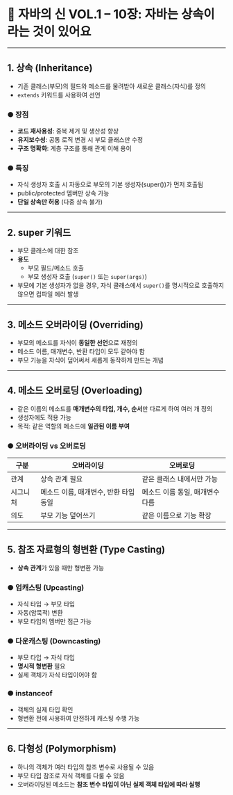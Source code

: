# 📘 자바의 신 VOL.1 – 10장: 자바는 상속이라는 것이 있어요

---

## 1. 상속 (Inheritance)

- 기존 클래스(부모)의 필드와 메소드를 물려받아 새로운 클래스(자식)를 정의
- `extends` 키워드를 사용하여 선언

### ● 장점
- **코드 재사용성**: 중복 제거 및 생산성 향상
- **유지보수성**: 공통 로직 변경 시 부모 클래스만 수정
- **구조 명확화**: 계층 구조를 통해 관계 이해 용이

### ● 특징
- 자식 생성자 호출 시 자동으로 부모의 기본 생성자(super())가 먼저 호출됨
- public/protected 멤버만 상속 가능
- **단일 상속만 허용** (다중 상속 불가)

---

## 2. super 키워드

- 부모 클래스에 대한 참조
- **용도**
    - 부모 필드/메소드 호출
    - 부모 생성자 호출 (`super()` 또는 `super(args)`)
- 부모에 기본 생성자가 없을 경우, 자식 클래스에서 `super()`를 명시적으로 호출하지 않으면 컴파일 에러 발생

---

## 3. 메소드 오버라이딩 (Overriding)

- 부모의 메소드를 자식이 **동일한 선언**으로 재정의
- 메소드 이름, 매개변수, 반환 타입이 모두 같아야 함
- 부모 기능을 자식이 덮어써서 새롭게 동작하게 만드는 개념

---

## 4. 메소드 오버로딩 (Overloading)

- 같은 이름의 메소드를 **매개변수의 타입, 개수, 순서**만 다르게 하여 여러 개 정의
- 생성자에도 적용 가능
- 목적: 같은 역할의 메소드에 **일관된 이름 부여**

### ● 오버라이딩 vs 오버로딩
| 구분         | 오버라이딩                             | 오버로딩                             |
|--------------|----------------------------------------|--------------------------------------|
| 관계         | 상속 관계 필요                         | 같은 클래스 내에서만 가능            |
| 시그니처     | 메소드 이름, 매개변수, 반환 타입 동일  | 메소드 이름 동일, 매개변수 다름      |
| 의도         | 부모 기능 덮어쓰기                     | 같은 이름으로 기능 확장              |

---

## 5. 참조 자료형의 형변환 (Type Casting)

- **상속 관계**가 있을 때만 형변환 가능

### ● 업캐스팅 (Upcasting)
- 자식 타입 → 부모 타입
- 자동(암묵적) 변환
- 부모 타입의 멤버만 접근 가능

### ● 다운캐스팅 (Downcasting)
- 부모 타입 → 자식 타입
- **명시적 형변환** 필요
- 실제 객체가 자식 타입이어야 함

### ● instanceof
- 객체의 실제 타입 확인
- 형변환 전에 사용하여 안전하게 캐스팅 수행 가능

---

## 6. 다형성 (Polymorphism)

- 하나의 객체가 여러 타입의 참조 변수로 사용될 수 있음
- 부모 타입 참조로 자식 객체를 다룰 수 있음
- 오버라이딩된 메소드는 **참조 변수 타입이 아닌 실제 객체 타입에 따라 실행**
